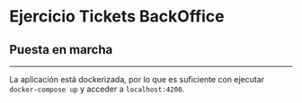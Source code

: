 # Ejercicio Tickets BackOffice
## Puesta en marcha
---
La aplicación está dockerizada, por lo que es suficiente con ejecutar ``docker-compose up`` y acceder a ``localhost:4200``.
